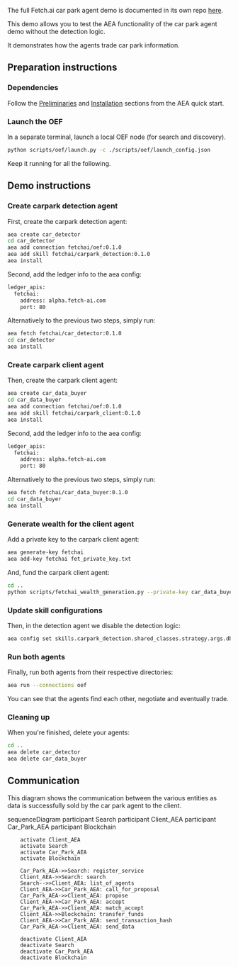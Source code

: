 The full Fetch.ai car park agent demo is documented in its own repo [here](https://github.com/fetchai/carpark_agent).

This demo allows you to test the AEA functionality of the car park agent demo without the detection logic.

It demonstrates how the agents trade car park information.


## Preparation instructions

### Dependencies

Follow the <a href="../quickstart/#preliminaries">Preliminaries</a> and <a href="../quickstart/#installation">Installation</a> sections from the AEA quick start.

### Launch the OEF

In a separate terminal, launch a local OEF node (for search and discovery).
``` bash
python scripts/oef/launch.py -c ./scripts/oef/launch_config.json
```

Keep it running for all the following.


## Demo instructions

### Create carpark detection agent

First, create the carpark detection agent:
``` bash
aea create car_detector
cd car_detector
aea add connection fetchai/oef:0.1.0
aea add skill fetchai/carpark_detection:0.1.0
aea install
```

Second, add the ledger info to the aea config:
``` bash
ledger_apis:
  fetchai:
    address: alpha.fetch-ai.com
    port: 80
```

Alternatively to the previous two steps, simply run:
``` bash
aea fetch fetchai/car_detector:0.1.0
cd car_detector
aea install
```

### Create carpark client agent

Then, create the carpark client agent:
``` bash
aea create car_data_buyer
cd car_data_buyer
aea add connection fetchai/oef:0.1.0
aea add skill fetchai/carpark_client:0.1.0
aea install
```

Second, add the ledger info to the aea config:
``` bash
ledger_apis:
  fetchai:
    address: alpha.fetch-ai.com
    port: 80
```

Alternatively to the previous two steps, simply run:
``` bash
aea fetch fetchai/car_data_buyer:0.1.0
cd car_data_buyer
aea install
```

### Generate wealth for the client agent

Add a private key to the carpark client agent:
``` bash
aea generate-key fetchai
aea add-key fetchai fet_private_key.txt
```

And, fund the carpark client agent:
``` bash
cd ..
python scripts/fetchai_wealth_generation.py --private-key car_data_buyer/fet_private_key.txt --amount 10000000000 --addr alpha.fetch-ai.com --port 80
```

### Update skill configurations

Then, in the detection agent we disable the detection logic:
``` bash
aea config set skills.carpark_detection.shared_classes.strategy.args.db_is_rel_to_cwd false
```

### Run both agents

Finally, run both agents from their respective directories:
``` bash
aea run --connections oef
```

You can see that the agents find each other, negotiate and eventually trade.

### Cleaning up

When you're finished, delete your agents:
``` bash
cd ..
aea delete car_detector
aea delete car_data_buyer
```

## Communication
This diagram shows the communication between the various entities as data is successfully sold by the car park agent to the client. 

<div class="mermaid">
    sequenceDiagram
        participant Search
        participant Client_AEA
        participant Car_Park_AEA
        participant Blockchain
    
        activate Client_AEA
        activate Search
        activate Car_Park_AEA
        activate Blockchain
        
        Car_Park_AEA->>Search: register_service
        Client_AEA->>Search: search
        Search-->>Client_AEA: list_of_agents
        Client_AEA->>Car_Park_AEA: call_for_proposal
        Car_Park_AEA->>Client_AEA: propose
        Client_AEA->>Car_Park_AEA: accept
        Car_Park_AEA->>Client_AEA: match_accept
        Client_AEA->>Blockchain: transfer_funds
        Client_AEA->>Car_Park_AEA: send_transaction_hash
        Car_Park_AEA->>Client_AEA: send_data
        
        deactivate Client_AEA
        deactivate Search
        deactivate Car_Park_AEA
        deactivate Blockchain
</div>

<br />



